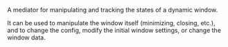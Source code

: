 A mediator for manipulating and tracking the states of a dynamic window. 

It can be used to manipulate the window itself (minimizing, closing, etc.), and to change the config, modify the initial window settings, or change the window data.